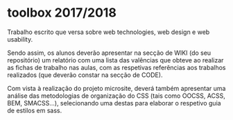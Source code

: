 # toolbox 2017/2018
Trabalho escrito que versa sobre web technologies, web design e web usability. 

Sendo assim, os alunos deverão apresentar na secção de WIKI (do seu repositório) um relatório com uma lista das valências que obteve ao realizar as fichas de trabalho nas aulas, com as respetivas referências aos trabalhos realizados (que deverão constar na secção de CODE).

Com vista à realização do projeto microsite, deverá também apresentar uma análise das metodologias de organização do CSS (tais como OOCSS, ACSS, BEM, SMACSS...), selecionando uma destas para elaborar o respetivo guia de estilos em sass.
